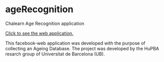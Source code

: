 ageRecognition
==============

Chalearn Age Recognition application

[Click to see the web application.](http:\\sunai.uoc.edu:8005)

This facebook-web application was developed with the purpose of collecting an Ageing Database. 
The project was developed by the HuPBA resarch group of Universitat de Barcelona (UB).

